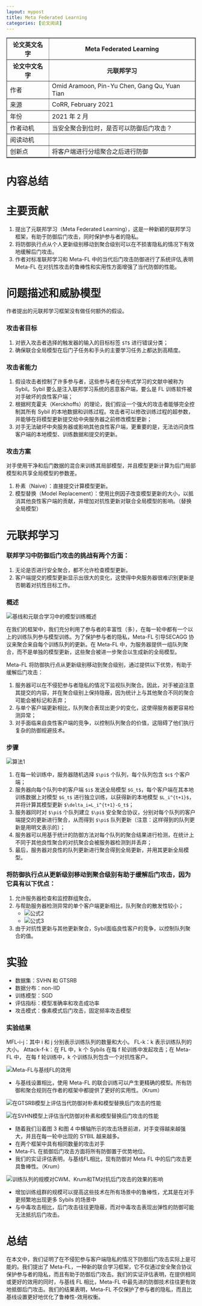 ```yaml
---
layout: mypost
title: Meta Federated Learning
categories: [论文阅读]
---
```


<table border="1">
    <tr>
        <th>论文英文名字</th>
        <th>Meta Federated Learning</th>
    </tr>
    <tr>
        <th>论文中文名字</th>
        <th>元联邦学习</th>
    </tr>
    <tr>
        <td>作者</td>
        <td>Omid Aramoon, Pin-Yu Chen, Gang Qu, Yuan Tian</td>
    </tr>
    <tr>
        <td>来源</td>
        <td>CoRR, February 2021</td>
    </tr>
    <tr>
        <td>年份</td>
        <td>2021 年 2 月</td>
    </tr>
    <tr>
        <td>作者动机</td>
        <td>当安全聚合到位时，是否可以防御后门攻击？</td>
    </tr>
    <tr>
        <td>阅读动机</td>
        <td></td>
    </tr>
    <tr>
        <td>创新点</td>
        <td>将客户端进行分组聚合之后进行防御</td>
    </tr>
</table>

# 内容总结

# 主要贡献

1. 提出了元联邦学习（Meta Federated Learning），这是一种新颖的联邦学习框架，有助于防御后门攻击，同时保护参与者的隐私。
2. 将防御执行点从个人更新级别移动到聚合级别可以在不损害隐私的情况下有效地缓解后门攻击。
3. 作者对标准联邦学习和 Meta-FL 中的当代后门攻击防御进行了系统评估,表明 Meta-FL 在对抗性攻击的鲁棒性和实用性方面增强了当代防御的性能。

# 问题描述和威胁模型

作者提出的元联邦学习框架没有做任何额外的假设。

### 攻击者目标

1. 对嵌入攻击者选择的触发器的输入的目标标签 `$T$` 进行错误分类；
2. 确保联合全局模型在后门子任务和手头的主要学习任务上都达到高精度。

### 攻击者能力

1. 假设攻击者控制了许多参与者，这些参与者在分布式学习的文献中被称为 Sybil。Sybil 要么是注入联邦学习系统的恶意客户端，要么是 FL 训练软件被对手破坏的良性客户端；
2. 根据柯克霍夫（Kerckhoffs）的理论，我们假设一个强大的攻击者能够完全控制其所有 Sybil 的本地数据和训练过程。攻击者可以修改训练过程的超参数，并能够在将模型更新提交给中央服务器之前修改模型更新；
3. 对手无法破坏中央服务器或影响其他良性客户端，更重要的是，无法访问良性客户端的本地模型、训练数据和提交的更新。

### 攻击方案

对手使用干净和后门数据的混合来训练其局部模型，并且模型更新计算为后门局部模型和共享全局模型的参数差。

1. 朴素（Naive）：直接提交计算模型更新。
2. 模型替换（Model Replacement）：使用比例因子改变模型更新的大小，以抵消其他良性客户端的贡献，并增加对抗性更新对联合全局模型的影响。（替换全局模型）

# 元联邦学习

### 联邦学习中防御后门攻击的挑战有两个方面：

1. 无论是否进行安全聚合，都不允许检查模型更新。
2. 客户端提交的模型更新显示出很大的变化，这使得中央服务器很难识别更新是否朝着对抗性目标工作。

### 概述

![基线和元联合学习中的模型训练概述](基线和元联合学习中的模型训练概述.png)

在我们的框架中，我们充分利用了参与者的丰富性（多），在每一轮中都有一个以上的训练队列参与模型训练。为了保护参与者的隐私，Meta-FL  引导SECAGG 协议来聚合来自每个训练队列的更新。在 Meta-FL 中，为服务器提供一组队列聚合，而不是单独的模型更新，这些聚合被进一步聚合以生成新的全局模型。

Meta-FL 将防御执行点从更新级别移动到聚合级别，通过提供以下优势，有助于缓解后门攻击：
1. 服务器可以在不侵犯参与者隐私的情况下监视队列聚合。因此，对手被迫注意其提交的内容，并在聚合级别上保持隐蔽，因为统计上与其他聚合不同的聚合可能会被标记和丢弃；
2. 与单个客户端更新相比，队列聚合表现出更少的变化，这使得服务器更容易检测异常；
3. 对手面临来自良性客户端的竞争，以控制队列聚合的价值，这阻碍了他们执行复杂的防御规避技术。

### 步骤

![算法1](算法1.png)

1. 在每一轮训练中，服务器随机选择 `$\pi$` 个队列，每个队列包含 `$c$` 个客户端；
2. 服务器向每个队列中的客户端 `$i$` 发送全局模型 `$G_t$`，每个客户端在其本地训练数据上对模型 `$G_t$` 进行独立训练，以获得新的本地模型 `$L_i^{t+1}$`，并将计算其模型更新 `$\delta_i=L_i^{t+1}-G_t$`；
3. 服务器同时对 `$\pi$` 个队列建立 `$\pi$` 安全聚合协议，分别对每个队列的客户端提交的更新进行聚合，从而得到 `$\pi$` 队列更新（注意：这样得到的队列更新是用明文表示的）；
4. 服务器可以用基于统计的防御方法对每个队列的聚合结果进行检测，在统计上不同于其他良性聚合的对抗聚合会被服务器检测到并丢弃；
5. 最后，服务器对良性的队列更新进行聚合得到全局更新，并用其更新全局模型。

### 将防御执行点从更新级别移动到聚合级别有助于缓解后门攻击，因为它具有以下优点：

1. 允许服务器检查和监控群组聚合。
2. 与帮助服务器检测异常的单个客户端更新相比，队列聚合的散发性较小；
   + ![公式2](公式2.png)
   + ![公式3](公式3.png)
3. 由于对抗性更新与其他更新聚合，Sybil面临良性客户的竞争，以控制队列聚合的值。

# 实验

+ 数据集：SVHN 和 GTSRB
+ 数据分布：non-IID
+ 训练模型：SGD
+ 评估指标：模型准确率和攻击成功率
+ 攻击模式：像素模式后门攻击，固定频率攻击模型

### 实验结果

MFL-i-j：其中 i 和 j 分别表示训练队列的数量和大小。
FL-k：k 表示训练队列的大小。
Attack-f-k：在 FL 中，k 个 Sybils 在每 f 轮训练中发起攻击；在 Meta-FL 中， 在每 f 轮训练中，k 个训练队列包含一个对抗性客户。


![Meta-FL与基线FL的效用](Meta-FL与基线FL的效用.png)

+ 与基线设置相比，使用 Meta-FL 的联合训练可以产生更精确的模型。所有防御和聚合规则在作者的框架中都提供了更好的实用性。（Krum）

![在GTSRB模型上评估当代防御对朴素和模型替换后门攻击的性能](在GTSRB模型上评估当代防御对朴素和模型替换后门攻击的性能.png)

![在SVHN模型上评估当代防御对朴素和模型替换后门攻击的性能](在SVHN模型上评估当代防御对朴素和模型替换后门攻击的性能.png)

+ 随着我们沿着图 3 和图 4 中横轴所示的攻击场景前进，对手变得越来越强大，并且在每一轮中出现的 SYBIL 越来越多。
+ 在两个框架中具有相同数量的攻击对手
+ Meta-FL 在抵御后门攻击方面将所有防御置于优势地位。
+ 我们的实证评估表明，与基线FL相比，现有防御对 Meta FL 中的后门攻击更具鲁棒性。（Krum）

![训练队列的规模对CWM、Krum和TM对抗后门攻击的效果的影响](训练队列的规模对CWM、Krum和TM对抗后门攻击的效果的影响.png)

+ 增加训练组群的规模可以提高这些技术在所有场景中的鲁棒性，尤其是在对手更频繁地出现更多 Sybils 的场景中
+ 与中毒攻击相比，后门攻击往往更隐蔽，而对中毒攻击表现出弹性的防御可能无法抵抗后门攻击。

# 总结

在本文中，我们证明了在不侵犯参与客户端隐私的情况下防御后门攻击实际上是可能的。我们提出了 Meta-FL，一种新的联合学习框架，它不仅通过安全聚合协议保护参与者的隐私，而且有助于防御后门攻击。我们的实证评估表明，在提供相同或更好的效用的同时，与基线 FL 相比，Meta-FL 中最先进的防御技术往往更有效地抵御后门攻击。我们的结果表明，Meta-FL 不仅保护了参与者的隐私，而且比基线设置更好地优化了鲁棒性-效用权衡。